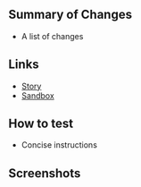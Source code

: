 ## Summary of Changes
- A list of changes

## Links
- [Story]()
- [Sandbox]()

## How to test 
- Concise instructions

## Screenshots
